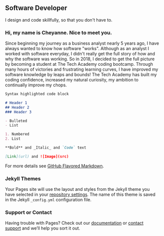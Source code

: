 ## Software Developer 

I design and code skillfully, so that you don't have to.

### Hi, my name is Cheyanne.  Nice to meet you.

Since beginning my journey as a business analyst nearly 5 years ago, I have always wanted to know how software "works".  Although as an analyst I worked with software everyday, I didn't really get the full story of how and why the software was working.  So in 2018, I decided to get the full picture by becoming a student at The Tech Academy coding bootcamp.  Through many hours of victories and frustrating learning curves, I have improved my software knowledge by leaps and bounds!  The Tech Academy has built my coding confidence, increased my natural curiosity, my ambition to continually improve my chops.

```markdown
Syntax highlighted code block

# Header 1
## Header 2
### Header 3

- Bulleted
- List

1. Numbered
2. List

**Bold** and _Italic_ and `Code` text

[Link](url) and ![Image](src)
```

For more details see [GitHub Flavored Markdown](https://guides.github.com/features/mastering-markdown/).

### Jekyll Themes

Your Pages site will use the layout and styles from the Jekyll theme you have selected in your [repository settings](https://github.com/crolfsson/crolfsson.github.io-Cheyanne-Rolfsson/settings). The name of this theme is saved in the Jekyll `_config.yml` configuration file.

### Support or Contact

Having trouble with Pages? Check out our [documentation](https://help.github.com/categories/github-pages-basics/) or [contact support](https://github.com/contact) and we’ll help you sort it out.
